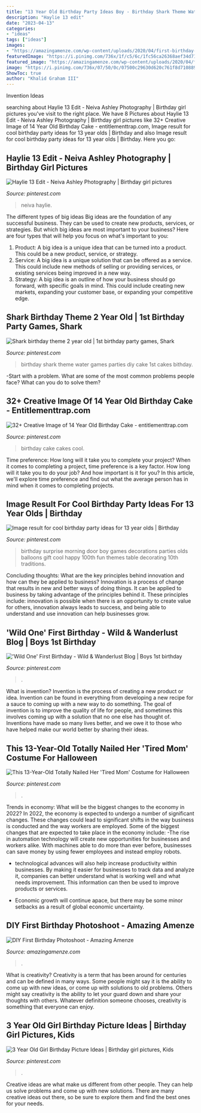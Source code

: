 ```yaml
---
title: "13 Year Old Birthday Party Ideas Boy - Birthday Shark Theme Water Games Parties Diy Cake 1st Cakes Bithday"
description: "Haylie 13 edit"
date: "2023-04-13"
categories:
- "ideas"
tags: ["ideas"]
images:
- "https://amazingamenze.com/wp-content/uploads/2020/04/first-birthday-photoshoot-300x400.jpg"
featuredImage: "https://i.pinimg.com/736x/1f/c5/6c/1fc56ca26368aef34d71a3ef9f87cc7e.jpg"
featured_image: "https://amazingamenze.com/wp-content/uploads/2020/04/first-birthday-photoshoot-300x400.jpg"
image: "https://i.pinimg.com/736x/07/50/0c/07500c29630d620c761f8d710889e3c4.jpg"
ShowToc: true
author: "Khalid Graham III"
---
```



Invention Ideas

	

		
searching about Haylie 13 Edit - Neiva Ashley Photography | Birthday girl pictures you've visit to the right place. We have 8 Pictures about Haylie 13 Edit - Neiva Ashley Photography | Birthday girl pictures like 32+ Creative Image of 14 Year Old Birthday Cake - entitlementtrap.com, Image result for cool birthday party ideas for 13 year olds | Birthday and also Image result for cool birthday party ideas for 13 year olds | Birthday. Here you go:
		
    
## Haylie 13 Edit - Neiva Ashley Photography | Birthday Girl Pictures

<img loading=lazy src="https://i.pinimg.com/736x/07/50/0c/07500c29630d620c761f8d710889e3c4.jpg" onerror="this.onerror=null;this.src='https://tse1.mm.bing.net/th?id=OIP.posOAb589obkwlZXn2_hugAAAA&amp;pid=15.1';" alt="Haylie 13 Edit - Neiva Ashley Photography | Birthday girl pictures">

_Source: pinterest.com_

>neiva haylie. 

	

The different types of big ideas
Big ideas are the foundation of any successful business. They can be used to create new products, services, or strategies. But which big ideas are most important to your business? Here are four types that will help you focus on what's important to you: 
1. Product: A big idea is a unique idea that can be turned into a product. This could be a new product, service, or strategy. 
2. Service: A big idea is a unique solution that can be offered as a service. This could include new methods of selling or providing services, or existing services being improved in a new way. 
3. Strategy: A big idea is an outline of how your business should go forward, with specific goals in mind. This could include creating new markets, expanding your customer base, or expanding your competitive edge.

    
## Shark Birthday Theme 2 Year Old | 1st Birthday Party Games, Shark

<img loading=lazy src="https://i.pinimg.com/736x/84/29/ee/8429ee44592beb284cf34cceb66a54af.jpg" onerror="this.onerror=null;this.src='https://tse3.mm.bing.net/th?id=OIP.thEsr4__rblqn9Hc4wrseQHaJ3&amp;pid=15.1';" alt="Shark birthday theme 2 year old | 1st birthday party games, Shark">

_Source: pinterest.com_

>birthday shark theme water games parties diy cake 1st cakes bithday. 

	

-Start with a problem. What are some of the most common problems people face? What can you do to solve them? 

    
## 32+ Creative Image Of 14 Year Old Birthday Cake - Entitlementtrap.com

<img loading=lazy src="https://i.pinimg.com/736x/13/14/09/131409d6a449a73a9bea91733ab6886c.jpg" onerror="this.onerror=null;this.src='https://tse4.mm.bing.net/th?id=OIP.f9SpQ-FLyVfKvVjz5cS6lwHaNK&amp;pid=15.1';" alt="32+ Creative Image of 14 Year Old Birthday Cake - entitlementtrap.com">

_Source: pinterest.com_

>birthday cake cakes cool. 

	

Time preference: How long will it take you to complete your project?
When it comes to completing a project, time preference is a key factor. How long will it take you to do your job? And how important is it for you? In this article, we'll explore time preference and find out what the average person has in mind when it comes to completing projects.

    
## Image Result For Cool Birthday Party Ideas For 13 Year Olds | Birthday

<img loading=lazy src="https://i.pinimg.com/736x/ac/ab/dd/acabdd0fd9abc665feaea7d237ad1928.jpg" onerror="this.onerror=null;this.src='https://tse3.mm.bing.net/th?id=OIP.Q4SufhNTToxcvkV2e27e7wHaQ2&amp;pid=15.1';" alt="Image result for cool birthday party ideas for 13 year olds | Birthday">

_Source: pinterest.com_

>birthday surprise morning door boy games decorations parties olds balloons gift cool happy 100th fun themes table decorating 10th traditions. 

	

Concluding thoughts: What are the key principles behind innovation and how can they be applied to business?
Innovation is a process of change that results in new and better ways of doing things. It can be applied to business by taking advantage of the principles behind it. These principles include: innovation is possible when there is an opportunity to create value for others, innovation always leads to success, and being able to understand and use innovation can help businesses grow.

    
## &#039;Wild One&#039; First Birthday - Wild &amp; Wanderlust Blog | Boys 1st Birthday

<img loading=lazy src="https://i.pinimg.com/736x/61/59/75/61597581edcf8f12aaecf4ab7d2da37e.jpg" onerror="this.onerror=null;this.src='https://tse1.mm.bing.net/th?id=OIP.LmsD7Rkd5ItnaSnFYwfjgwHaJ3&amp;pid=15.1';" alt="&#039;Wild One&#039; First Birthday - Wild &amp; Wanderlust Blog | Boys 1st birthday">

_Source: pinterest.com_

>. 

	

What is invention?
Invention is the process of creating a new product or idea. Invention can be found in everything from developing a new recipe for a sauce to coming up with a new way to do something. The goal of invention is to improve the quality of life for people, and sometimes this involves coming up with a solution that no one else has thought of. Inventions have made so many lives better, and we owe it to those who have helped make our world better by sharing their ideas.

    
## This 13-Year-Old Totally Nailed Her &#039;Tired Mom&#039; Costume For Halloween

<img loading=lazy src="https://i.pinimg.com/736x/1f/c5/6c/1fc56ca26368aef34d71a3ef9f87cc7e.jpg" onerror="this.onerror=null;this.src='https://tse3.mm.bing.net/th?id=OIP.hasUVPLEkirRaZd-EWR7fgHaJ3&amp;pid=15.1';" alt="This 13-Year-Old Totally Nailed Her &#039;Tired Mom&#039; Costume for Halloween">

_Source: pinterest.com_

>. 

	

Trends in economy: What will be the biggest changes to the economy in 2022?
In 2022, the economy is expected to undergo a number of significant changes. These changes could lead to significant shifts in the way business is conducted and the way workers are employed. Some of the biggest changes that are expected to take place in the economy include: 
-The rise in automation technology will create new opportunities for businesses and workers alike. With machines able to do more than ever before, businesses can save money by using fewer employees and instead employ robots. 

- technological advances will also help increase productivity within businesses. By making it easier for businesses to track data and analyze it, companies can better understand what is working well and what needs improvement. This information can then be used to improve products or services. 

- Economic growth will continue apace, but there may be some minor setbacks as a result of global economic uncertainty.

    
## DIY First Birthday Photoshoot - Amazing Amenze

<img loading=lazy src="https://amazingamenze.com/wp-content/uploads/2020/04/first-birthday-photoshoot-300x400.jpg" onerror="this.onerror=null;this.src='https://tse1.mm.bing.net/th?id=OIP.dVmAyO6qQ_1eiQRG7qM8wwAAAA&amp;pid=15.1';" alt="DIY First Birthday Photoshoot - Amazing Amenze">

_Source: amazingamenze.com_

>. 

	

What is creativity?
Creativity is a term that has been around for centuries and can be defined in many ways. Some people might say it is the ability to come up with new ideas, or come up with solutions to old problems. Others might say creativity is the ability to let your guard down and share your thoughts with others. Whatever definition someone chooses, creativity is something that everyone can enjoy.

    
## 3 Year Old Girl Birthday Picture Ideas | Birthday Girl Pictures, Kids

<img loading=lazy src="https://i.pinimg.com/736x/1b/38/9a/1b389ad5e134d5c9575b718e2e39fc9b.jpg" onerror="this.onerror=null;this.src='https://tse4.mm.bing.net/th?id=OIP.Kklc3DuM3dfu9JioDJ4s2QHaLH&amp;pid=15.1';" alt="3 Year Old Girl Birthday Picture Ideas | Birthday girl pictures, Kids">

_Source: pinterest.com_

>. 

	

Creative ideas are what make us different from other people. They can help us solve problems and come up with new solutions. There are many creative ideas out there, so be sure to explore them and find the best ones for your needs.

